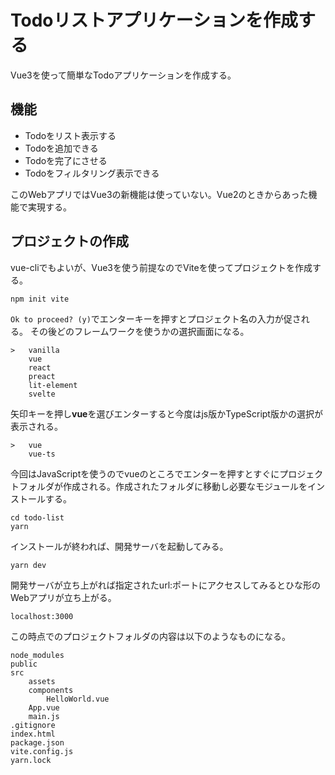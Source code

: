 # Todoリストアプリケーションを作成する

Vue3を使って簡単なTodoアプリケーションを作成する。

## 機能

- Todoをリスト表示する
- Todoを追加できる
- Todoを完了にさせる
- Todoをフィルタリング表示できる
  
このWebアプリではVue3の新機能は使っていない。Vue2のときからあった機能で実現する。

## プロジェクトの作成

vue-cliでもよいが、Vue3を使う前提なのでViteを使ってプロジェクトを作成する。

```shell
npm init vite
```

`Ok to proceed? (y)`でエンターキーを押すとプロジェクト名の入力が促される。
その後どのフレームワークを使うかの選択画面になる。

```
>   vanilla
    vue
    react
    preact
    lit-element
    svelte
```
矢印キーを押し**vue**を選びエンターすると今度はjs版かTypeScript版かの選択が表示される。

```
>   vue
    vue-ts
```
今回はJavaScriptを使うのでvueのところでエンターを押すとすぐにプロジェクトフォルダが作成される。作成されたフォルダに移動し必要なモジュールをインストールする。

```shell
cd todo-list
yarn
```

インストールが終われば、開発サーバを起動してみる。

```shell
yarn dev
```
開発サーバが立ち上がれば指定されたurl:ポートにアクセスしてみるとひな形のWebアプリが立ち上がる。

```
localhost:3000
```

この時点でのプロジェクトフォルダの内容は以下のようなものになる。

```
node_modules
public
src
    assets
    components
        HelloWorld.vue
    App.vue
    main.js
.gitignore
index.html
package.json
vite.config.js
yarn.lock
```

